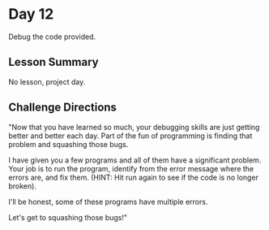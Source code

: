 # Day 12
Debug the code provided. 
## Lesson Summary
No lesson, project day. 
## Challenge Directions
"Now that you have learned so much, your debugging skills are just getting better and better each day. Part of the fun of programming is finding that problem and squashing those bugs.

I have given you a few programs and all of them have a significant problem. Your job is to run the program, identify from the error message where the errors are, and fix them. (HINT: Hit run again to see if the code is no longer broken).

I'll be honest, some of these programs have multiple errors.

Let's get to squashing those bugs!"
